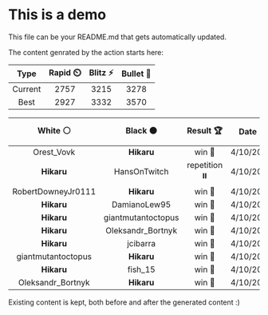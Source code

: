 # This is a demo

This file can be your README.md that gets automatically updated.

The content genrated by the action starts here:

<!--START_SECTION:chessStats-->
<!-- Automatically generated with https://github.com/Balastrong/chess-stats-action -->

| Type | Rapid ⏲️ | Blitz ⚡ | Bullet 🔫 |
|:---:|:---:|:---:|:---:|
| Current | 2757 | 3215 | 3278 |
| Best | 2927 | 3332 | 3570 |

| White ⚪ | Black ⚫ | Result 🏆 | Date 📅 | Position 🗺️ | Type 🕕 |
|:---:|:---:|:---:|:---:|:---:|:---:|
| Orest_Vovk | **Hikaru** | win 🥇 | 4/10/2023 | <a href="http://www.ee.unb.ca/cgi-bin/tervo/fen.pl?select=6k1/pRp4p/2n3pP/3p1NR1/5P2/3P4/3K2B1/2q1r3 w - -">Link</a> | Blitz |
| **Hikaru** | HansOnTwitch | repetition ⏸️ | 4/10/2023 | <a href="http://www.ee.unb.ca/cgi-bin/tervo/fen.pl?select=r1b1kb1r/ppp2ppp/3q4/8/P2Q4/8/1PP2PPP/RNB2RK1 w kq -">Link</a> | Blitz |
| RobertDowneyJr0111 | **Hikaru** | win 🥇 | 4/10/2023 | <a href="http://www.ee.unb.ca/cgi-bin/tervo/fen.pl?select=5bk1/p4p2/8/1p3KP1/1B1p4/1PpP4/P7/8 w - -">Link</a> | Blitz |
| **Hikaru** | DamianoLew95 | win 🥇 | 4/10/2023 | <a href="http://www.ee.unb.ca/cgi-bin/tervo/fen.pl?select=8/7p/6p1/8/1Rk5/5K1P/6P1/8 b - -">Link</a> | Blitz |
| **Hikaru** | giantmutantoctopus | win 🥇 | 4/10/2023 | <a href="http://www.ee.unb.ca/cgi-bin/tervo/fen.pl?select=r3r3/5pk1/p1pp1Rp1/1p6/6N1/1PB4P/2P3P1/1R5K b - -">Link</a> | Blitz |
| **Hikaru** | Oleksandr_Bortnyk | win 🥇 | 4/10/2023 | <a href="http://www.ee.unb.ca/cgi-bin/tervo/fen.pl?select=3K4/8/7p/8/5Rp1/4pqP1/6kP/8 b - -">Link</a> | Blitz |
| **Hikaru** | jcibarra | win 🥇 | 4/10/2023 | <a href="http://www.ee.unb.ca/cgi-bin/tervo/fen.pl?select=8/6pk/3K2p1/p1P3P1/3R3P/P7/1r6/8 b - -">Link</a> | Blitz |
| giantmutantoctopus | **Hikaru** | win 🥇 | 4/10/2023 | <a href="http://www.ee.unb.ca/cgi-bin/tervo/fen.pl?select=6k1/p2r2p1/1p6/4R2p/8/8/PBr3P1/6K1 w - -">Link</a> | Blitz |
| **Hikaru** | fish_15 | win 🥇 | 4/10/2023 | <a href="http://www.ee.unb.ca/cgi-bin/tervo/fen.pl?select=r3rnk1/pp3p1p/4pB2/5p1Q/3P1P1R/2P1q3/PP4PP/R6K b - -">Link</a> | Blitz |
| Oleksandr_Bortnyk | **Hikaru** | win 🥇 | 4/10/2023 | <a href="http://www.ee.unb.ca/cgi-bin/tervo/fen.pl?select=8/8/8/8/8/5RKr/2k3N1/3n4 w - -">Link</a> | Blitz |

<!--END_SECTION:chessStats-->

Existing content is kept, both before and after the generated content :)
